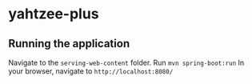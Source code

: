 # yahtzee-plus

## Running the application

Navigate to the `serving-web-content` folder.
Run `mvn spring-boot:run`
In your browser, navigate to `http://localhost:8080/`